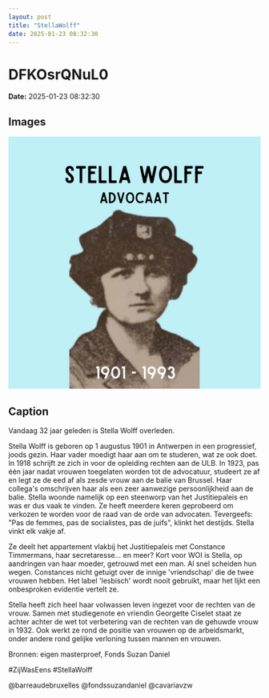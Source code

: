 ```yaml
---
layout: post
title: "StellaWolff"
date: 2025-01-23 08:32:30
---
```


# DFKOsrQNuL0

**Date:** 2025-01-23 08:32:30

## Images

![Image](../images/DFKOsrQNuL0_0.webp)

## Caption

Vandaag 32 jaar geleden is Stella Wolff overleden. 

Stella Wolff is geboren op 1 augustus 1901 in Antwerpen in een progressief, joods gezin. Haar vader moedigt haar aan om te studeren, wat ze ook doet. In 1918 schrijft ze zich in voor de opleiding rechten aan de ULB. In 1923, pas één jaar nadat vrouwen toegelaten worden tot de advocatuur, studeert ze af en legt ze de eed af als zesde vrouw aan de balie van Brussel. Haar collega's omschrijven haar als een zeer aanwezige persoonlijkheid aan de balie. Stella woonde namelijk op een steenworp van het Justitiepaleis en was er dus vaak te vinden. Ze heeft meerdere keren geprobeerd om verkozen te worden voor de raad van de orde van advocaten. Tevergeefs: "Pas de femmes, pas de socialistes, pas de juifs", klinkt het destijds. Stella vinkt elk vakje af. 

Ze deelt het appartement vlakbij het Justitiepaleis met Constance Timmermans, haar secretaresse... en meer? Kort voor WOI is Stella, op aandringen van haar moeder, getrouwd met een man. Al snel scheiden hun wegen. Constances nicht getuigt over de innige 'vriendschap' die de twee vrouwen hebben. Het label 'lesbisch' wordt nooit gebruikt, maar het lijkt een onbesproken evidentie vertelt ze.

Stella heeft zich heel haar volwassen leven ingezet voor de rechten van de vrouw. Samen met studiegenote en vriendin Georgette Ciselet staat ze achter achter de wet tot verbetering van de rechten van de gehuwde vrouw in 1932. Ook werkt ze rond de positie van vrouwen op de arbeidsmarkt, onder andere rond gelijke verloning tussen mannen en vrouwen. 

Bronnen: eigen masterproef, Fonds Suzan Daniel

#ZijWasEens #StellaWolff

@barreaudebruxelles @fondssuzandaniel @cavariavzw

